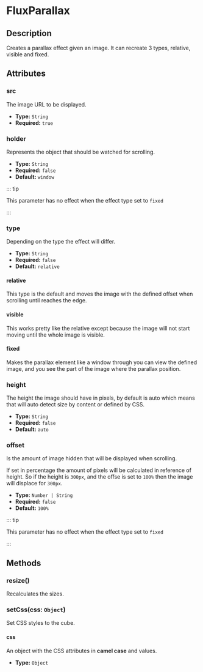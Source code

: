 ---
---

# FluxParallax

## Description

Creates a parallax effect given an image. It can recreate 3 types, relative, visible and fixed.

## Attributes

### src

The image URL to be displayed.

- **Type:** `String`
- **Required:** `true`

### holder

Represents the object that should be watched for scrolling.

- **Type:** `String`
- **Required:** `false`
- **Default:** `window`

::: tip

This parameter has no effect when the effect type set to `fixed`

:::

### type

Depending on the type the effect will differ.

- **Type:** `String`
- **Required:** `false`
- **Default:** `relative`

#### relative

This type is the default and moves the image with the defined offset when scrolling until reaches the edge.

#### visible

This works pretty like the relative except because the image will not start moving until the whole image is visible.

#### fixed

Makes the parallax element like a window through you can view the defined image, and you see the part of the image where the parallax position.

### height

The height the image should have in pixels, by default is auto which means that will auto detect size by content or defined by CSS.

- **Type:** `String`
- **Required:** `false`
- **Default:** `auto`

### offset

Is the amount of image hidden that will be displayed when scrolling.

If set in percentage the amount of pixels will be calculated in reference of height. So if the height is `300px`, and the offse is set to `100%` then the image will displace for `300px`.

- **Type:** `Number | String`
- **Required:** `false`
- **Default:** `100%`

::: tip

This parameter has no effect when the effect type set to `fixed`

:::

## Methods

### resize()

Recalculates the sizes.

### setCss(css: `Object`)

Set CSS styles to the cube.

#### css

An object with the CSS attributes in **camel case** and values.

* **Type:** `Object`

